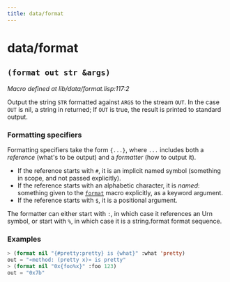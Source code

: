 ```yaml
---
title: data/format
---
```

# data/format
## `(format out str &args)`
*Macro defined at lib/data/format.lisp:117:2*

Output the string `STR` formatted against `ARGS` to the stream `OUT`. In
the case `OUT` is nil, a string in returned; If `OUT` is true, the result
is printed to standard output.

### Formatting specifiers

Formatting specifiers take the form `{...}`, where `...` includes
both a _reference_ (what's to be output) and a _formatter_ (how to
                                                                output it).

- If the reference starts with `#`, it is an implicit named symbol
(something in scope, and not passed explicitly).
- If the reference starts with an alphabetic character, it is
_named_: something given to the [`format`](lib.data.format.md#format-out-str-args) macro explicitly, as a
keyword argument.
- If the reference starts with `$`, it is a positional argument.

The formatter can either start with `:`, in which case it references
an Urn symbol, or start with `%`, in which case it is a string.format
format sequence.

### Examples
```cl
> (format nil "{#pretty:pretty} is {what}" :what 'pretty)
out = "«method: (pretty x)» is pretty"
> (format nil "0x{foo%x}" :foo 123)
out = "0x7b"
```

